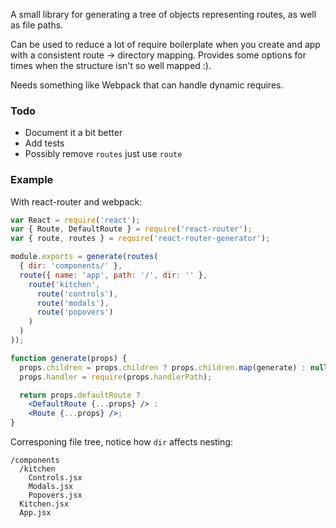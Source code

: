 A small library for generating a tree of objects representing routes,
as well as file paths.

Can be used to reduce a lot of require boilerplate when you create
and app with a consistent route -> directory mapping. Provides some options
for times when the structure isn't so well mapped :).

Needs something like Webpack that can handle dynamic requires.

### Todo
 - Document it a bit better
 - Add tests
 - Possibly remove `routes` just use `route`

### Example
With react-router and webpack:

```jsx
var React = require('react');
var { Route, DefaultRoute } = require('react-router');
var { route, routes } = require('react-router-generator');

module.exports = generate(routes(
  { dir: 'components/' },
  route({ name: 'app', path: '/', dir: '' },
    route('kitchen',
      route('controls'),
      route('modals'),
      route('popovers')
    )
  )
));

function generate(props) {
  props.children = props.children ? props.children.map(generate) : null;
  props.handler = require(props.handlerPath);

  return props.defaultRoute ?
    <DefaultRoute {...props} /> :
    <Route {...props} />;
}
```

Corresponing file tree, notice how `dir` affects nesting:

```text
/components
  /kitchen
    Controls.jsx
    Modals.jsx
    Popovers.jsx
  Kitchen.jsx
  App.jsx
```